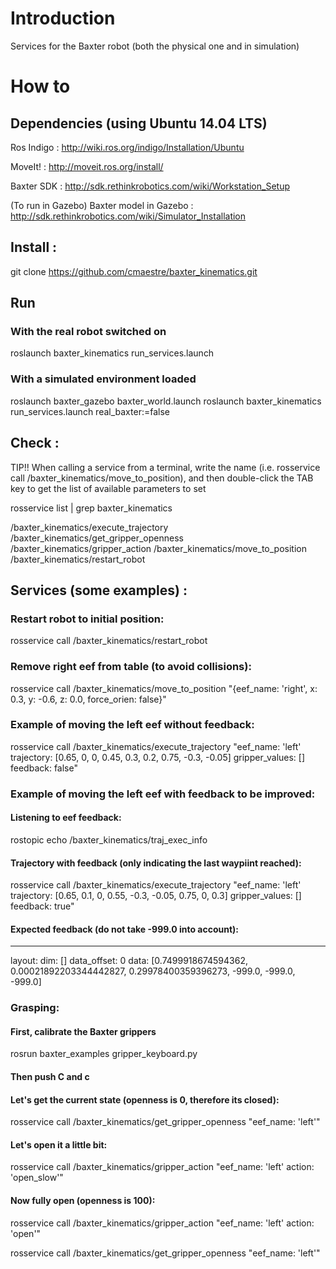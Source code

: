 # Introduction

Services for the Baxter robot (both the physical one and in simulation)

# How to

## Dependencies (using Ubuntu 14.04 LTS)

Ros Indigo : http://wiki.ros.org/indigo/Installation/Ubuntu

MoveIt! : http://moveit.ros.org/install/

Baxter SDK : http://sdk.rethinkrobotics.com/wiki/Workstation_Setup

(To run in Gazebo) Baxter model in Gazebo : http://sdk.rethinkrobotics.com/wiki/Simulator_Installation

## Install :
git clone https://github.com/cmaestre/baxter_kinematics.git 

## Run 
### With the real robot switched on
roslaunch baxter_kinematics run_services.launch

### With a simulated environment loaded
roslaunch baxter_gazebo baxter_world.launch
roslaunch baxter_kinematics run_services.launch real_baxter:=false

## Check :

TIP!! When calling a service from a terminal, write the name (i.e. rosservice call /baxter_kinematics/move_to_position), and then double-click the TAB key to get the list of available parameters to set

rosservice list | grep baxter_kinematics

/baxter_kinematics/execute_trajectory
/baxter_kinematics/get_gripper_openness
/baxter_kinematics/gripper_action
/baxter_kinematics/move_to_position
/baxter_kinematics/restart_robot

## Services (some examples) :

### Restart robot to initial position:
rosservice call /baxter_kinematics/restart_robot

### Remove right eef from table (to avoid collisions):
rosservice call /baxter_kinematics/move_to_position "{eef_name: 'right', x: 0.3, y: -0.6, z: 0.0, force_orien: false}"

### Example of moving the left eef without feedback:
rosservice call /baxter_kinematics/execute_trajectory "eef_name: 'left'
trajectory: [0.65, 0, 0, 0.45, 0.3, 0.2, 0.75, -0.3, -0.05]
gripper_values: []
feedback: false"

### Example of moving the left eef with feedback to be improved:
#### Listening to eef feedback:
rostopic echo /baxter_kinematics/traj_exec_info

#### Trajectory with feedback (only indicating the last waypiint reached):
rosservice call /baxter_kinematics/execute_trajectory "eef_name: 'left'
trajectory: [0.65, 0.1, 0, 0.55, -0.3, -0.05, 0.75, 0, 0.3]
gripper_values: []
feedback: true"

#### Expected feedback (do not take -999.0 into account):
---
layout: 
  dim: []
  data_offset: 0
data: [0.7499918674594362, 0.00021892203344442827, 0.29978400359396273, -999.0, -999.0, -999.0]

### Grasping:

#### First, calibrate the Baxter grippers
rosrun baxter_examples gripper_keyboard.py

#### Then push C and c

#### Let's get the current state (openness is 0, therefore its closed):
rosservice call /baxter_kinematics/get_gripper_openness "eef_name: 'left'"

#### Let's open it a little bit:
rosservice call /baxter_kinematics/gripper_action "eef_name: 'left'
action: 'open_slow'"

#### Now fully open (openness is 100):
rosservice call /baxter_kinematics/gripper_action "eef_name: 'left'
action: 'open'"

rosservice call /baxter_kinematics/get_gripper_openness "eef_name: 'left'"
